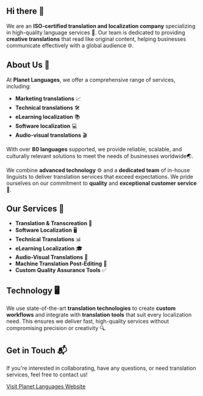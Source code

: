 ## Hi there 👋

We are an **ISO-certified translation and localization company** specializing in high-quality language services 🌟. Our team is dedicated to providing **creative translations** that read like original content, helping businesses communicate effectively with a global audience 🌐.

## About Us 🏢

At **Planet Languages**, we offer a comprehensive range of services, including:
- **Marketing translations** 📈
- **Technical translations** 🛠️
- **eLearning localization** 📚
- **Software localization** 💻
- **Audio-visual translations** 🎬

With over **80 languages** supported, we provide reliable, scalable, and culturally relevant solutions to meet the needs of businesses worldwide🌏.

We combine **advanced technology** ⚙️ and a **dedicated team** of in-house linguists to deliver translation services that exceed expectations. We pride ourselves on our commitment to **quality** and **exceptional customer service** 🏅.

## Our Services 🎯

- **Translation & Transcreation** 📝
- **Software Localization** 🖥️
- **Technical Translations** 📊
- **eLearning Localization** 🎓
- **Audio-Visual Translations** 🎥
- **Machine Translation Post-Editing** 🤖
- **Custom Quality Assurance Tools** ✅

## Technology 🖥️

We use state-of-the-art **translation technologies** to create **custom workflows** and integrate with **translation tools** that suit every localization need. This ensures we deliver fast, high-quality services without compromising precision or creativity 🔍.


## Get in Touch 📬

If you're interested in collaborating, have any questions, or need translation services, feel free to contact us!

[Visit Planet Languages Website](https://www.planetlanguages.com/)

<!--

**Here are some ideas to get you started:**

🙋‍♀️ A short introduction - what is your organization all about?
🌈 Contribution guidelines: How can the community get involved?
👩‍💻 Useful resources - where can the community find your docs? Is there anything else the community should know?
🍿 Fun facts - what does your team eat for breakfast?
🧙 Remember, you can do mighty things with the power of [Markdown](https://docs.github.com/github/writing-on-github/getting-started-with-writing-and-formatting-on-github/basic-writing-and-formatting-syntax)
-->
